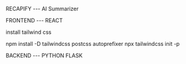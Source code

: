 RECAPIFY --- AI Summarizer

FRONTEND --- REACT

install tailwind css

npm install -D tailwindcss postcss autoprefixer
npx tailwindcss init -p

BACKEND --- PYTHON FLASK
